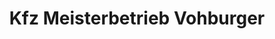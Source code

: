 ---
title: "Kfz Meisterbetrieb Vohburger"
url: /ismaning/kfz-meisterbetrieb-vohburger/
shop: Autowerkstatt
---